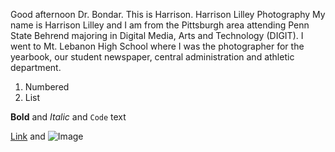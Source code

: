 Good afternoon Dr. Bondar. This is Harrison.
Harrison Lilley Photography
My name is Harrison Lilley and I am from the Pittsburgh area attending Penn State Behrend majoring in Digital Media, Arts and Technology (DIGIT). I went to Mt. Lebanon High School where I was the photographer for the yearbook, our student newspaper, central administration and athletic department.

1. Numbered
2. List

**Bold** and _Italic_ and `Code` text

[Link](url) and ![Image](src)

